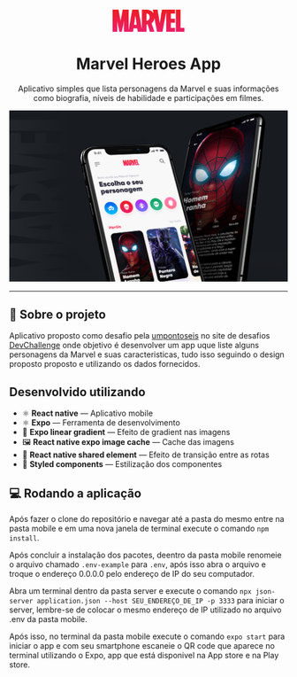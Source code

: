 <h1 align="center">
<br>
  <img src="logo.png" width="auto" height="40" alt="marvel-heroes-app">
<br>
<br>
Marvel Heroes App
</h1>

<p align="center">Aplicativo simples que lista personagens da Marvel e suas informações como biografia, níveis de habilidade e participações em filmes.</p>

<div>
  <img src="cover.png" alt="marvel-heroes-app">
</div>

<hr />

## 📃 Sobre o projeto

Aplicativo proposto como desafio pela <a href="https://umpontoseis.com/" target="_blank">umpontoseis</a> no site de desafios <a href="https://devchallenge.now.sh" target="_blank">DevChallenge</a> onde objetivo é desenvolver um app uque liste alguns personagens da Marvel e suas caracteristicas, tudo isso seguindo o design proposto proposto e utilizando os dados fornecidos.

##  Desenvolvido utilizando

- ⚛️ **React native** — Aplicativo mobile
- ⚛️ **Expo** — Ferramenta de desenvolvimento
- 📱 **Expo linear gradient** — Efeito de gradient nas imagens
- 🖼 **React native expo image cache** — Cache das imagens
- 🎨 **React native shared element** — Efeito de transição entre as rotas
- 💅 **Styled components** — Estilização dos componentes

## 💻 Rodando a aplicação

Após fazer o clone do repositório e navegar até a pasta do mesmo entre na pasta mobile e em uma nova janela de terminal execute o comando ```npm install```.

Após concluir a instalação dos pacotes, deentro da pasta mobile renomeie o arquivo chamado ```.env-example``` para ```.env```, após isso abra o arquivo e troque o endereço 0.0.0.0 pelo endereço de IP do seu computador.

Abra um terminal dentro da pasta server e execute o comando ```npx json-server application.json --host SEU_ENDEREÇO_DE_IP -p 3333``` para iniciar o server, lembre-se de colocar o mesmo endereço de IP utilizado no arquivo .env da pasta mobile.

Após isso, no terminal da pasta mobile execute o comando ```expo start``` para iniciar o app e com seu smartphone escaneie o QR code que aparece no terminal utilizando o Expo, app que está disponivel na App store e na Play store.
